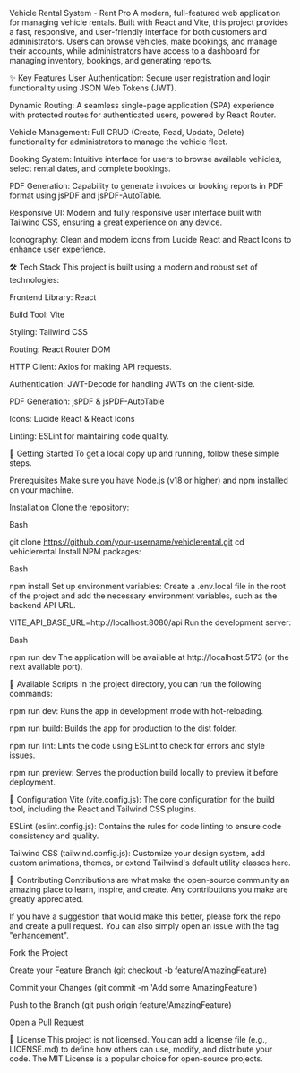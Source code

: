 Vehicle Rental System - Rent Pro
A modern, full-featured web application for managing vehicle rentals. Built with React and Vite, this project provides a fast, responsive, and user-friendly interface for both customers and administrators. Users can browse vehicles, make bookings, and manage their accounts, while administrators have access to a dashboard for managing inventory, bookings, and generating reports.

✨ Key Features
User Authentication: Secure user registration and login functionality using JSON Web Tokens (JWT).

Dynamic Routing: A seamless single-page application (SPA) experience with protected routes for authenticated users, powered by React Router.

Vehicle Management: Full CRUD (Create, Read, Update, Delete) functionality for administrators to manage the vehicle fleet.

Booking System: Intuitive interface for users to browse available vehicles, select rental dates, and complete bookings.

PDF Generation: Capability to generate invoices or booking reports in PDF format using jsPDF and jsPDF-AutoTable.

Responsive UI: Modern and fully responsive user interface built with Tailwind CSS, ensuring a great experience on any device.

Iconography: Clean and modern icons from Lucide React and React Icons to enhance user experience.

🛠️ Tech Stack
This project is built using a modern and robust set of technologies:

Frontend Library: React

Build Tool: Vite

Styling: Tailwind CSS

Routing: React Router DOM

HTTP Client: Axios for making API requests.

Authentication: JWT-Decode for handling JWTs on the client-side.

PDF Generation: jsPDF & jsPDF-AutoTable

Icons: Lucide React & React Icons

Linting: ESLint for maintaining code quality.

🚀 Getting Started
To get a local copy up and running, follow these simple steps.

Prerequisites
Make sure you have Node.js (v18 or higher) and npm installed on your machine.

Installation
Clone the repository:

Bash

git clone https://github.com/your-username/vehiclerental.git
cd vehiclerental
Install NPM packages:

Bash

npm install
Set up environment variables: Create a .env.local file in the root of the project and add the necessary environment variables, such as the backend API URL.

VITE_API_BASE_URL=http://localhost:8080/api
Run the development server:

Bash

npm run dev
The application will be available at http://localhost:5173 (or the next available port).

📜 Available Scripts
In the project directory, you can run the following commands:

npm run dev: Runs the app in development mode with hot-reloading.

npm run build: Builds the app for production to the dist folder.

npm run lint: Lints the code using ESLint to check for errors and style issues.

npm run preview: Serves the production build locally to preview it before deployment.

🔧 Configuration
Vite (vite.config.js): The core configuration for the build tool, including the React and Tailwind CSS plugins.

ESLint (eslint.config.js): Contains the rules for code linting to ensure code consistency and quality.

Tailwind CSS (tailwind.config.js): Customize your design system, add custom animations, themes, or extend Tailwind's default utility classes here.

🤝 Contributing
Contributions are what make the open-source community an amazing place to learn, inspire, and create. Any contributions you make are greatly appreciated.

If you have a suggestion that would make this better, please fork the repo and create a pull request. You can also simply open an issue with the tag "enhancement".

Fork the Project

Create your Feature Branch (git checkout -b feature/AmazingFeature)

Commit your Changes (git commit -m 'Add some AmazingFeature')

Push to the Branch (git push origin feature/AmazingFeature)

Open a Pull Request

📄 License
This project is not licensed. You can add a license file (e.g., LICENSE.md) to define how others can use, modify, and distribute your code. The MIT License is a popular choice for open-source projects.
